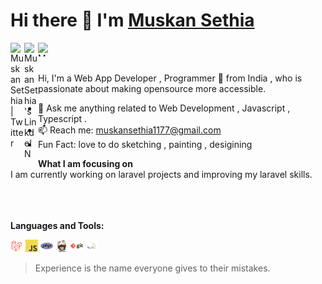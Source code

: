 # Hi there 👋 I'm <a href="https://github.com/SethiaMuskan">Muskan Sethia</a>
<a href="https://twitter.com/muskansethia8">
  <img align="left" alt=" Muskan Sethia | Twitter" width="22px" src="https://cdn.jsdelivr.net/npm/simple-icons@v3/icons/twitter.svg" />
</a>
<a href="https://www.linkedin.com/in/muskan-sethia-120a42216/">
  <img align="left" alt=" Muskan Sethia's LinkdeIN" width="22px" src="https://cdn.jsdelivr.net/npm/simple-icons@v3/icons/linkedin.svg" />
</a>
<a href="https://www.instagram.com/muskan.sethia20/">
  <img align="left" alt=" Muskan Sethia's Instagram" width="22px" height="22px" src="https://cdn.jsdelivr.net/npm/simple-icons@v3/icons/instagram.svg" />
</a>
<br />
<br />

Hi, I'm a Web App Developer , Programmer 🚀 from India , who is passionate about making opensource more accessible.


- 💬 Ask me anything related to  Web Development , Javascript , Typescript .
- 📫 Reach me: <a href="mailto:muskansethia1177@gmail.com">muskansethia1177@gmail.com</a>
-  Fun Fact: love to do sketching , painting , desigining

**What I am focusing on**
<br>
I am currently working on laravel projects and improving my laravel skills.


&nbsp;
<br>
<br>
<br>
**Languages and Tools:**

<code><img height="20" src="https://raw.githubusercontent.com/github/explore/80688e429a7d4ef2fca1e82350fe8e3517d3494d/topics/laravel/laravel.png"></code>
<code><img height="20" src="https://raw.githubusercontent.com/github/explore/80688e429a7d4ef2fca1e82350fe8e3517d3494d/topics/javascript/javascript.png"></code>
<code><img height="20" src="https://raw.githubusercontent.com/github/explore/80688e429a7d4ef2fca1e82350fe8e3517d3494d/topics/php/php.png"></code>
<code><img height="20" src="https://raw.githubusercontent.com/github/explore/80688e429a7d4ef2fca1e82350fe8e3517d3494d/topics/composer/composer.png"></code>
<code><img height="20" src="https://raw.githubusercontent.com/github/explore/80688e429a7d4ef2fca1e82350fe8e3517d3494d/topics/git/git.png"></code>
<code><img height="20" src="https://raw.githubusercontent.com/github/explore/80688e429a7d4ef2fca1e82350fe8e3517d3494d/topics/mysql/mysql.png"></code>



> Experience is the name everyone gives to their mistakes.

